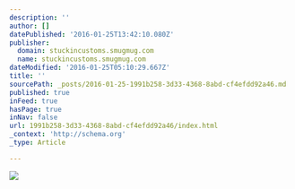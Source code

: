 ```yaml
---
description: ''
author: []
datePublished: '2016-01-25T13:42:10.080Z'
publisher:
  domain: stuckincustoms.smugmug.com
  name: stuckincustoms.smugmug.com
dateModified: '2016-01-25T05:10:29.667Z'
title: ''
sourcePath: _posts/2016-01-25-1991b258-3d33-4368-8abd-cf4efdd92a46.md
published: true
inFeed: true
hasPage: true
inNav: false
url: 1991b258-3d33-4368-8abd-cf4efdd92a46/index.html
_context: 'http://schema.org'
_type: Article

---
```

![](https://stuckincustoms.smugmug.com/Portfolio/i-WCrhNK8/0/X2/wisule-X2.jpg)